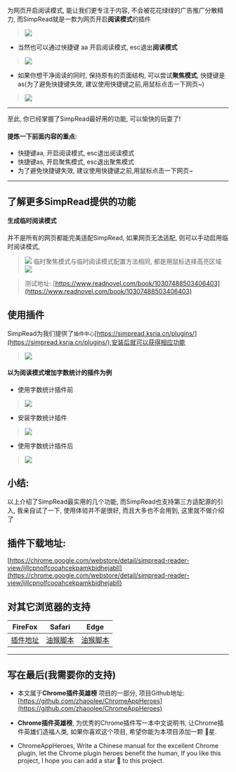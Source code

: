 为网页开启阅读模式, 能让我们更专注于内容, 不会被花花绿绿的广告推广分散精力, 而SimpRead就是一歀为网页开启**阅读模式**的插件
> ![](https://upload-images.jianshu.io/upload_images/3203841-19b19b1aaa487310.gif?imageMogr2/auto-orient/strip)

- 当然也可以通过快捷键 aa 开启阅读模式, esc退出**阅读模式**
> ![](https://upload-images.jianshu.io/upload_images/3203841-613daaf4ea555177.gif?imageMogr2/auto-orient/strip)

- 如果你想干净阅读的同时, 保持原有的页面结构, 可以尝试**聚焦模式**, 快捷键是as(为了避免快捷键失效, 建议使用快捷键之前,用鼠标点击一下网页~)
> ![](https://upload-images.jianshu.io/upload_images/3203841-4d62b5290fc899c3.gif?imageMogr2/auto-orient/strip)

---

至此, 你已经掌握了SimpRead最好用的功能, 可以愉快的玩耍了!

#### 提炼一下前面内容的重点:

- 快捷键aa, 开启阅读模式, esc退出阅读模式
- 快捷键as, 开启聚焦模式, esc退出聚焦模式
- 为了避免快捷键失效, 建议使用快捷键之前,用鼠标点击一下网页~

---



## 了解更多SimpRead提供的功能


#### 生成临时阅读模式
并不是所有的网页都能完美适配SimpRead, 如果网页无法适配, 则可以手动启用临时阅读模式, 
> ![](https://upload-images.jianshu.io/upload_images/3203841-b5b5995eb6b34730.gif?imageMogr2/auto-orient/strip)
> 临时聚焦模式与临时阅读模式配置方法相同, 都是用鼠标选择高亮区域
> ![](https://upload-images.jianshu.io/upload_images/3203841-692b5ff214e90949.gif?imageMogr2/auto-orient/strip)

> 测试地址: [https://www.readnovel.com/book/10307488503406403](https://www.readnovel.com/book/10307488503406403)


## 使用插件
SimpRead为我们提供了`插件中心`[https://simpread.ksria.cn/plugins/](https://simpread.ksria.cn/plugins/),安装后就可以获得相应功能
> ![](https://upload-images.jianshu.io/upload_images/3203841-ce7593bab690ce9c.png?imageMogr2/auto-orient/strip%7CimageView2/2/w/1240)
#### 以为阅读模式增加字数统计的插件为例

- 使用字数统计插件前
> ![](https://upload-images.jianshu.io/upload_images/3203841-32a5bf43e3612ea8.png?imageMogr2/auto-orient/strip%7CimageView2/2/w/1240)

- 安装字数统计插件
> ![](https://upload-images.jianshu.io/upload_images/3203841-a4039bc6cbb8055f.gif?imageMogr2/auto-orient/strip)

- 使用字数统计插件后
> ![](https://upload-images.jianshu.io/upload_images/3203841-456c944f2ac60c64.png?imageMogr2/auto-orient/strip%7CimageView2/2/w/1240)

## 小结:
以上介绍了SimpRead最实用的几个功能, 而SimpRead也支持第三方适配源的引入, 我亲自试了一下, 使用体验并不是很好, 而且大多也不会用到, 这里就不做介绍了


## 插件下载地址:
[https://chrome.google.com/webstore/detail/simpread-reader-view/ijllcpnolfcooahcekpamkbidhejabll](https://chrome.google.com/webstore/detail/simpread-reader-view/ijllcpnolfcooahcekpamkbidhejabll)


## 对其它浏览器的支持

| FireFox | Safari | Edge|
| - | - | - | 
| [插件地址](https://addons.mozilla.org/zh-CN/firefox/addon/simpread/) | [油猴脚本](https://greasyfork.org/zh-CN/scripts/39998-%E7%AE%80%E6%82%A6-simpread-%E8%BD%BB%E9%98%85%E7%89%88) | [油猴脚本](https://greasyfork.org/zh-CN/scripts/39998-%E7%AE%80%E6%82%A6-simpread-%E8%BD%BB%E9%98%85%E7%89%88) |


---

## 写在最后(我需要你的支持)
- 本文属于**Chrome插件英雄榜** 项目的一部分, 项目Github地址: [https://github.com/zhaoolee/ChromeAppHeroes](https://github.com/zhaoolee/ChromeAppHeroes)

- **Chrome插件英雄榜**, 为优秀的Chrome插件写一本中文说明书, 让Chrome插件英雄们造福人类, 如果你喜欢这个项目, 希望你能为本项目添加一颗 🌟星.

- ChromeAppHeroes, Write a Chinese manual for the excellent Chrome plugin, let the Chrome plugin heroes benefit the human, If you like this project, I hope you can add a star 🌟 to this project.